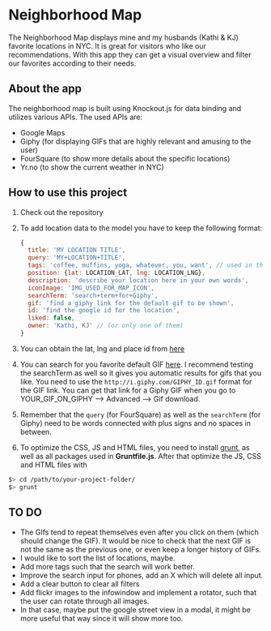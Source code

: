 # Neighborhood Map
The Neighborhood Map displays mine and my husbands (Kathi & KJ) favorite locations in NYC. It is great for visitors who like our recommendations. With this app they can get a visual overview and filter our favorites according to their needs.

## About the app
The neighborhood map is built using Knockout.js for data binding and utilizes various APIs. The used APIs are:
- Google Maps
- Giphy (for displaying GIFs that are highly relevant and amusing to the user)
- FourSquare (to show more details about the specific locations)
- Yr.no (to show the current weather in NYC)

## How to use this project
1. Check out the repository
2. To add location data to the model you have to keep the following format:

    ```javascript
    {
      title: 'MY LOCATION TITLE',
      query: 'MY+LOCATION+TITLE',
      tags: 'coffee, muffins, yoga, whatever, you, want', // used in the filter
      position: {lat: LOCATION_LAT, lng: LOCATION_LNG},
      description: 'describe your location here in your own words',
      iconImage: 'IMG_USED_FOR_MAP_ICON',
      searchTerm: 'search+term+for+Giphy',
      gif: 'find a giphy link for the default gif to be shown',
      id: 'find the google id for the location',
      liked: false,
      owner: 'Kathi, KJ' // (or only one of them)
    }
    ```
    
3. You can obtain the lat, lng and place id from [here](https://google-developers.appspot.com/maps/documentation/utils/geocoder/)
4. You can search for you favorite default GIF [here](http://giphy.com/). I recommend testing the searchTerm as well so it gives you automatic results for gifs that you like. You need to use the `http://i.giphy.com/GIPHY_ID.gif` format for the GIF link. You can get that link for a Giphy GIF when you go to YOUR_GIF_ON_GIPHY --> Advanced --> Gif download.
5. Remember that the `query` (for FourSquare) as well as the `searchTerm` (for Giphy) need to be words connected with plus signs and no spaces in between.
4. To optimize the CSS, JS and HTML files, you need to install [grunt](http://gruntjs.com/installing-grunt), as well as all packages used in **Gruntfile.js**. After that optimize the JS, CSS and HTML files with 

  ``` bash
  $> cd /path/to/your-project-folder/
  $> grunt
  ```
  
## TO DO
* The GIfs tend to repeat themselves even after you click on them (which should change the GIF). It would be nice to check that the next GIF is not the same as the previous one, or even keep a longer history of GIFs.
* I would like to sort the list of locations, maybe.
* Add more tags such that the search will work better.
* Improve the search input for phones, add an X which will delete all input.
* Add a clear button to clear all filters
* Add flickr images to the infowindow and implement a rotator, such that the user can rotate through all images.
* In that case, maybe put the google street view in a modal, it might be more useful that way since it will show more too.
